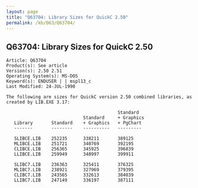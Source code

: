 ```yaml
---
layout: page
title: "Q63704: Library Sizes for QuickC 2.50"
permalink: /kb/063/Q63704/
---
```


## Q63704: Library Sizes for QuickC 2.50

	Article: Q63704
	Product(s): See article
	Version(s): 2.50 2.51
	Operating System(s): MS-DOS
	Keyword(s): ENDUSER | | mspl13_c
	Last Modified: 24-JUL-1990
	
	The following are sizes for QuickC version 2.50 combined libraries, as
	created by LIB.EXE 3.17:
	
	                                          Standard
	                             Standard     + Graphics
	   Library       Standard    + Graphics   + PgChart
	   -------       --------    ----------   ---------
	
	   SLIBCE.LIB    252235      338211       389125
	   MLIBCE.LIB    251721      340769       392195
	   CLIBCE.LIB    256365      345925       396839
	   LLIBCE.LIB    259949      348997       399911
	
	   SLIBC7.LIB    236363      325411       376325
	   MLIBC7.LIB    238921      327969       379395
	   CLIBC7.LIB    243565      332613       384039
	   LLIBC7.LIB    247149      336197       387111
